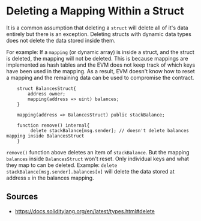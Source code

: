 # Deleting a Mapping Within a Struct

It is a common assumption that deleting a ``struct`` will delete all of it's data entirely but there is an exception. Deleting structs with dynamic data types does not delete the data stored inside them.

For example: If a ``mapping`` (or dynamic array) is inside a struct, and the struct is deleted, the mapping will not be deleted. This is because mappings are implemented as hash tables and the EVM does not keep track of which keys have been used in the mapping. As a result, EVM doesn't know how to reset a mapping and the remaining data can be used to compromise the contract. 

```solidity
    struct BalancesStruct{
        address owner;
        mapping(address => uint) balances;
    }

    mapping(address => BalancesStruct) public stackBalance;

    function remove() internal{
         delete stackBalance[msg.sender]; // doesn't delete balances mapping inside BalancesStruct
    }
```
``remove()`` function above deletes an item of ``stackBalance``. But the mapping ``balances`` inside ``BalancesStruct`` won't reset. Only individual keys and what they map to can be deleted. Example: ``delete stackBalance[msg.sender].balances[x]`` will delete the data stored at address ``x`` in the balances mapping.



## Sources
- https://docs.soliditylang.org/en/latest/types.html#delete

